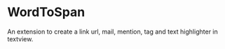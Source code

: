 # WordToSpan
An extension to create a link url, mail, mention, tag and text highlighter in textview.
